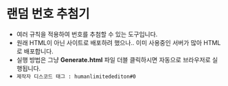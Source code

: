 # 랜덤 번호 추첨기
 - 여러 규칙을 적용하여 번호를 추첨할 수 있는 도구입니다.
 - 원래 HTML이 아닌 사이트로 배포하려 했으나.. 이미 사용중인 서버가 많아 HTML로 배포합니다.
 - 실행 방법은 그냥 **Generate.html** 파일 더블 클릭하시면 자동으로 브라우저로 실행됩니다.
 - `제작자 디스코드 태그 : humanlimitedediton#0`